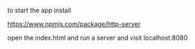 to start the app install

https://www.npmjs.com/package/http-server

open the index.html and run a server and visit localhost:8080
